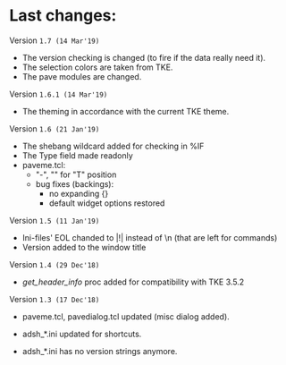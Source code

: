 # Last changes:


Version `1.7 (14 Mar'19)`

  - The version checking is changed (to fire if the data really need it).
  - The selection colors are taken from TKE.
  - The pave modules are changed.


Version `1.6.1 (14 Mar'19)`

  - The theming in accordance with the current TKE theme.


Version `1.6 (21 Jan'19)`

  - The shebang wildcard added for checking in %IF
  - The Type field made readonly
  - paveme.tcl:
    - "-", "" for "T" position
    - bug fixes (backings):
      - no expanding \{\}
      - default widget options restored


Version `1.5 (11 Jan'19)`

  - Ini-files' EOL chanded to |!| instead of \\n (that are left for commands)
  - Version added to the window title


Version `1.4 (29 Dec'18)`

  - *get_header_info* proc added for compatibility with TKE 3.5.2


Version `1.3 (17 Dec'18)`

  - paveme.tcl, pavedialog.tcl updated (misc dialog added).

  - adsh_*.ini updated for shortcuts.

  - adsh_*.ini has no version strings anymore.

